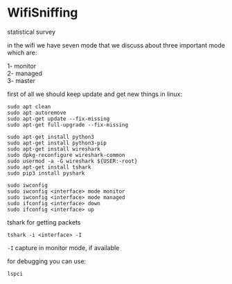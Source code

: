 # WifiSniffing
statistical survey  

in the wifi we have seven mode that we discuss about three important mode which are:  

1- monitor  
2- managed  
3- master  

first of all we should keep update and get new things in linux:
```
sudo apt clean  
sudo apt autoremove  
sudo apt-get update --fix-missing  
sudo apt-get full-upgrade --fix-missing  
```

```
sudo apt-get install python3  
sudo apt-get install python3-pip  
sudo apt-get install wireshark  
sudo dpkg-reconfigure wireshark-common  
sudo usermod -a -G wireshark ${USER:-root}  
sudo apt-get install tshark  
sudo pip3 install pyshark  
```

```
sudo iwconfig
sudo iwconfig <interface> mode monitor
sudo iwconfig <interface> mode managed
sudo ifconfig <interface> down
sudo ifconfig <interface> up
```
tshark for getting packets  
```
tshark -i <interface> -I
```
`-I` capture in monitor mode, if available

for debugging you can use:
```
lspci
```
